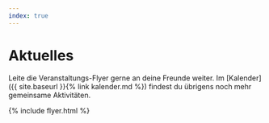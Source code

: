 ```yaml
---
index: true
---
```

# Aktuelles
Leite die  Veranstaltungs-Flyer gerne an deine Freunde weiter. Im [Kalender]({{ site.baseurl }}{% link kalender.md %}) findest du übrigens noch mehr gemeinsame Aktivitäten.

{% include flyer.html %}

